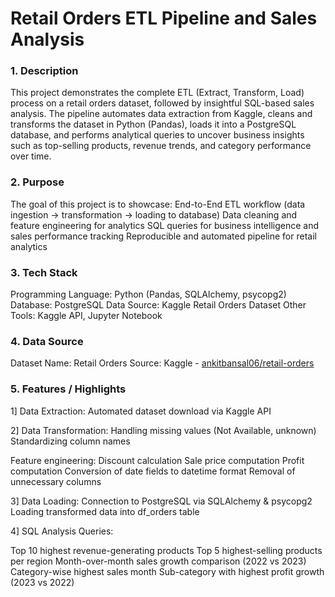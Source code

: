 # Retail Orders ETL Pipeline and Sales Analysis

### 1. Description

This project demonstrates the complete ETL (Extract, Transform, Load) process on a retail orders dataset, followed by insightful SQL-based sales analysis.
The pipeline automates data extraction from Kaggle, cleans and transforms the dataset in Python (Pandas), loads it into a PostgreSQL database, and 
performs analytical queries to uncover business insights such as top-selling products, revenue trends, and category performance over time.

### 2. Purpose

The goal of this project is to showcase:
End-to-End ETL workflow (data ingestion → transformation → loading to database)
Data cleaning and feature engineering for analytics
SQL queries for business intelligence and sales performance tracking
Reproducible and automated pipeline for retail analytics

### 3. Tech Stack

Programming Language: Python (Pandas, SQLAlchemy, psycopg2)
Database: PostgreSQL
Data Source: Kaggle Retail Orders Dataset
Other Tools: Kaggle API, Jupyter Notebook

### 4. Data Source

Dataset Name: Retail Orders
Source: Kaggle - [ankitbansal06/retail-orders](https://www.kaggle.com/datasets/ankitbansal06/retail-orders)

### 5.	Features / Highlights

1] Data Extraction:
Automated dataset download via Kaggle API

2] Data Transformation:
Handling missing values (Not Available, unknown)
Standardizing column names

Feature engineering:
  Discount calculation
  Sale price computation
  Profit computation
Conversion of date fields to datetime format
Removal of unnecessary columns

3] Data Loading:
Connection to PostgreSQL via SQLAlchemy & psycopg2
Loading transformed data into df_orders table

4] SQL Analysis Queries:

Top 10 highest revenue-generating products
Top 5 highest-selling products per region
Month-over-month sales growth comparison (2022 vs 2023)
Category-wise highest sales month
Sub-category with highest profit growth (2023 vs 2022)
